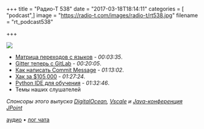 +++
title = "Радио-Т 538"
date = "2017-03-18T18:14:11"
categories = [ "podcast",]
image = "https://radio-t.com/images/radio-t/rt538.jpg"
filename = "rt_podcast538"

+++

![](https://radio-t.com/images/radio-t/rt538.jpg)

- [Матрица переходов с языков](https://erikbern.com/2017/03/15/the-eigenvector-of-why-we-moved-from-language-x-to-language-y.html) - *00:03:35*.
- [Gitter теперь с GitLab](http://webcache.googleusercontent.com/search?q=cache:XWzfaAJ7eAAJ:blog.gitter.im/p/7e1c7194-347e-47f1-84d1-8149de853e03/ ) - *00:20:05*.
- [Как написать Commit Message](https://chris.beams.io/posts/git-commit/) - *01:13:02*.
- [Хак за $105,000](https://arstechnica.com/security/2017/03/hack-that-escapes-vm-by-exploiting-edge-browser-fetches-105000-at-pwn2own/) - *01:27:24*.
- [Python IDE  для обучения](https://www.jetbrains.com/pycharm-edu/) - *01:32:46*.
- Темы наших слушателей

*Спонсоры этого выпуска [DigitalOcean](https://www.digitalocean.com), [Vscale](http://bit.ly/radio-t_vscale) и [Java-конференция JPoint](https://jpoint.ru/registration/?utm_source=radiot&utm_medium=special&utm_campaign=jpoint2017)*

[аудио](http://cdn.radio-t.com/rt_podcast538.mp3) • [лог чата](http://chat.radio-t.com/logs/radio-t-538.html)
<audio src="http://cdn.radio-t.com/rt_podcast538.mp3" preload="none"></audio>